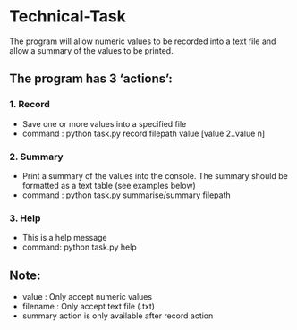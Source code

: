 # Technical-Task
The program will allow numeric values to be recorded into a text file and allow a summary of the values to be printed.

## The program has 3 ‘actions’:
### 1. Record
* Save one or more values into a specified file
* command : python task.py record filepath value [value 2..value n]

### 2. Summary
* Print a summary of the values into the console. The summary should be formatted as a text table (see examples below)
* command : python task.py summarise/summary filepath

### 3. Help
* This is a help message
* command: python task.py help

## Note:
* value : Only accept numeric values
* filename : Only accept text file (.txt)
* summary action is only available after record action

